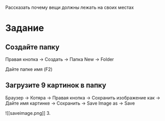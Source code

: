 Рассказать почему вещи должны лежать на своих местах

# Задание

## Создайте папку
Правая кнопка -> Создать -> Папка
			    New -> Folder

Дайте папке имя (F2)

## Загрузите 9 картинок в папку
Браузер -> Котяра -> Правая кнопка -> Сохранить изображение как -> Дайте имя картинке -> Сохранить
-> Save Image as -> Save


![[saveimage.png]]
3. 